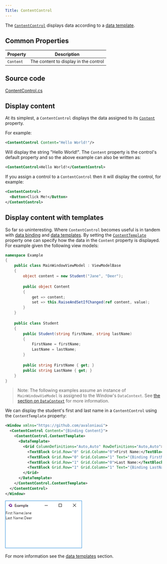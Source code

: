 ```yaml
---
Title: ContentControl
---
```

The [`ContentControl`](/api/Avalonia.Controls/ContentControl) displays data according to a
[data template](/docs/templates/datatemplate).

## Common Properties

|Property|Description|
|--------|-----------|
|`Content`|The content to display in the control|

## Source code

[ContentControl.cs](https://github.com/AvaloniaUI/Avalonia/blob/master/src/Avalonia.Controls/ContentControl.cs)

## Display content

At its simplest, a `ContentControl` displays the data assigned to its
[`Content`](/api/Avalonia.Controls/ContentControl/4B02A756) property.

For example:

```xml
<ContentControl Content="Hello World!"/>
```

Will display the string "Hello World!". The `Content` property is the control's default property
and so the above example can also be written as:

```xml
<ContentControl>Hello World!</ContentControl>
```

If you assign a control to a `ContentControl` then it will display the control, for example:

```xml
<ContentControl>
  <Button>Click Me!</Button>
</ContentControl>
```

## Display content with templates

So far so uninteresting. Where `ContentControl` becomes useful is in tandem with 
[data binding](/docs/binding) and [data templates](/docs/templates/datatemplate). By setting the
[`ContentTemplate`](/api/Avalonia.Controls/ContentControl/ACED680E) property one can specify how
the data in the `Content` property is displayed. For example given the following view models:

```csharp
namespace Example
{
    public class MainWindowViewModel : ViewModelBase
    {
        object content = new Student("Jane", "Deer");

        public object Content
        {
            get => content;
            set => this.RaiseAndSetIfChanged(ref content, value);
        }
    }

    public class Student
    {
        public Student(string firstName, string lastName)
        {
            FirstName = firstName;
            LastName = lastName;
        }

        public string FirstName { get; }
        public string LastName { get; }
    }
}
```

> Note: The following examples assume an instance of `MainWindowVieModel` is assigned to the Window's
  `DataContext`. See [the section on `DataContext`](/docs/binding/datacontext) for more information.

We can display the student's first and last name in a `ContentControl` using the `ContentTemplate`
property:

```xml
<Window xmlns="https://github.com/avaloniaui">
  <ContentControl Content="{Binding Content}">
    <ContentControl.ContentTemplate>
      <DataTemplate>
        <Grid ColumnDefinitions="Auto,Auto" RowDefinitions="Auto,Auto">
          <TextBlock Grid.Row="0" Grid.Column="0">First Name:</TextBlock>
          <TextBlock Grid.Row="0" Grid.Column="1" Text="{Binding FirstName}"/>
          <TextBlock Grid.Row="1" Grid.Column="0">Last Name:</TextBlock>
          <TextBlock Grid.Row="1" Grid.Column="1" Text="{Binding LastName}"/>
        </Grid>
      </DataTemplate>
    </ContentControl.ContentTemplate>
  </ContentControl>
</Window>
```
![Student first and last name](images/student-first-last-name.png)

For more information see the [data templates](/docs/templates/datatemplate) section.
